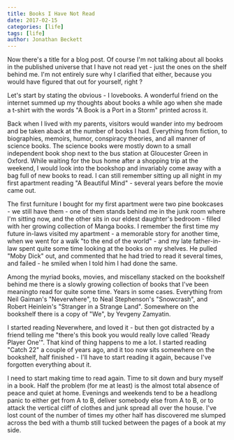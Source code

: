 ```yaml
---
title: Books I Have Not Read
date: 2017-02-15
categories: [life]
tags: [life]
author: Jonathan Beckett
---
```


Now there's a title for a blog post. Of course I'm not talking about all books in the published universe that I have not read yet - just the ones on the shelf behind me. I'm not entirely sure why I clarified that either, because you would have figured that out for yourself, right ?

Let's start by stating the obvious - I lovebooks. A wonderful friend on the internet summed up my thoughts about books a while ago when she made a t-shirt with the words "A Book is a Port in a Storm" printed across it.

Back when I lived with my parents, visitors would wander into my bedroom and be taken aback at the number of books I had. Everything from fiction, to biographies, memoirs, humor, conspiracy theories, and all manner of science books. The science books were mostly down to a small independent book shop next to the bus station at Gloucester Green in Oxford. While waiting for the bus home after a shopping trip at the weekend, I would look into the bookshop and invariably come away with a bag full of new books to read. I can still remember sitting up all night in my first apartment reading "A Beautiful Mind" - several years before the movie came out.

The first furniture I bought for my first apartment were two pine bookcases - we still have them - one of them stands behind me in the junk room where I'm sitting now, and the other sits in our eldest daughter's bedroom - filled with her growing collection of Manga books. I remember the first time my future in-laws visited my apartment - a memorable story for another time, when we went for a walk "to the end of the world" - and my late father-in-law spent quite some time looking at the books on my shelves. He pulled "Moby Dick" out, and commented that he had tried to read it several times, and failed - he smiled when I told him I had done the same.

Among the myriad books, movies, and miscellany stacked on the bookshelf behind me there is a slowly growing collection of books that I've been meaningto read for quite some time. Years in some cases. Everything from Neil Gaiman's "Neverwhere", to Neal Stephenson's "Snowcrash", and Robert Heinlein's "Stranger in a Strange Land". Somewhere on the bookshelf there is a copy of "We", by Yevgeny Zamyatin.

I started reading Neverwhere, and loved it - but then got distracted by a friend telling me "there's this book you would really love called 'Ready Player One'". That kind of thing happens to me a lot. I started reading "Catch 22" a couple of years ago, and it too now sits somewhere on the bookshelf, half finished - I'll have to start reading it again, because I've forgotten everything about it.

I need to start making time to read again. Time to sit down and bury myself in a book. Half the problem (for me at least) is the almost total absence of peace and quiet at home. Evenings and weekends tend to be a headlong panic to either get from A to B, deliver somebody else from A to B, or to attack the vertical cliff of clothes and junk spread all over the house. I've lost count of the number of times my other half has discovered me slumped across the bed with a thumb still tucked between the pages of a book at my side.